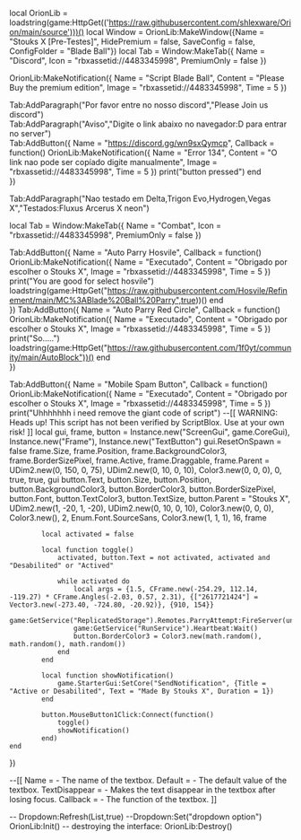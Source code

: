 local OrionLib = loadstring(game:HttpGet(('https://raw.githubusercontent.com/shlexware/Orion/main/source')))()
local Window = OrionLib:MakeWindow({Name = "Stouks X [Pre-Testes]", HidePremium = false, SaveConfig = false, ConfigFolder = "Blade Ball"})
local Tab = Window:MakeTab({
	Name = "Discord",
	Icon = "rbxassetid://4483345998",
	PremiumOnly = false
})

OrionLib:MakeNotification({
	Name = "Script Blade Ball",
	Content = "Please Buy the premium edition",
	Image = "rbxassetid://4483345998",
	Time = 5
})

Tab:AddParagraph("Por favor entre no nosso discord","Please Join us discord")	
Tab:AddParagraph("Aviso","Digite o link abaixo no navegador:D para entrar no server")	
Tab:AddButton({
	Name = "https://discord.gg/wn9sxQymcp",
	Callback = function()                       OrionLib:MakeNotification({
		Name = "Error 134",
		Content = "O link nao pode ser copíado digite manualmente",
		Image = "rbxassetid://4483345998",
		Time = 5
	})
      		print("button pressed")
  	end    
})

Tab:AddParagraph("Nao testado em Delta,Trigon Evo,Hydrogen,Vegas X","Testados:Fluxus Arcerus X neon")

local Tab = Window:MakeTab({
	Name = "Combat",
	Icon = "rbxassetid://4483345998",
	PremiumOnly = false
})

Tab:AddButton({
	Name = "Auto Parry Hosvile",
	Callback = function()               OrionLib:MakeNotification({
		Name = "Executado",
		Content = "Obrigado por escolher o Stouks X",
		Image = "rbxassetid://4483345998",
		Time = 5
	})
      		print("You are good for select hosvile")                   loadstring(game:HttpGet("https://raw.githubusercontent.com/Hosvile/Refinement/main/MC%3ABlade%20Ball%20Parry",true))()
	end    
})
Tab:AddButton({
	Name = "Auto Parry Red Circle",
	Callback = function()               OrionLib:MakeNotification({
		Name = "Executado",
		Content = "Obrigado por escolher o Stouks X",
		Image = "rbxassetid://4483345998",
		Time = 5
	})                         
      		print("So.....")                    loadstring(game:HttpGet("https://raw.githubusercontent.com/1f0yt/community/main/AutoBlock"))()
	end    
})

Tab:AddButton({
	Name = "Mobile Spam Button",
	Callback = function()               OrionLib:MakeNotification({
		Name = "Executado",
		Content = "Obrigado por escolher o Stouks X",
		Image = "rbxassetid://4483345998",
		Time = 5
	})
      		print("Uhhhhhhh i need remove the giant code of script")                        --[[
				WARNING: Heads up! This script has not been verified by ScriptBlox. Use at your own risk!
			]]
			local gui, frame, button = Instance.new("ScreenGui", game.CoreGui), Instance.new("Frame"), Instance.new("TextButton")
			gui.ResetOnSpawn = false
			frame.Size, frame.Position, frame.BackgroundColor3, frame.BorderSizePixel, frame.Active, frame.Draggable, frame.Parent = UDim2.new(0, 150, 0, 75), UDim2.new(0, 10, 0, 10), Color3.new(0, 0, 0), 0, true, true, gui
			button.Text, button.Size, button.Position, button.BackgroundColor3, button.BorderColor3, button.BorderSizePixel, button.Font, button.TextColor3, button.TextSize, button.Parent = "Stouks X", UDim2.new(1, -20, 1, -20), UDim2.new(0, 10, 0, 10), Color3.new(0, 0, 0), Color3.new(), 2, Enum.Font.SourceSans, Color3.new(1, 1, 1), 16, frame
			
			local activated = false
			
			local function toggle()
				activated, button.Text = not activated, activated and "Desabilited" or "Actived"
				
				while activated do
					local args = {1.5, CFrame.new(-254.29, 112.14, -119.27) * CFrame.Angles(-2.03, 0.57, 2.31), {["2617721424"] = Vector3.new(-273.40, -724.80, -20.92)}, {910, 154}}
					game:GetService("ReplicatedStorage").Remotes.ParryAttempt:FireServer(unpack(args))
					game:GetService("RunService").Heartbeat:Wait()
					button.BorderColor3 = Color3.new(math.random(), math.random(), math.random())
				end
			end
			
			local function showNotification()
				game.StarterGui:SetCore("SendNotification", {Title = "Active or Desabilited", Text = "Made By Stouks X", Duration = 1})
			end
			
			button.MouseButton1Click:Connect(function()
				toggle()
				showNotification()
			end)
  	end    
})

--[[
Name = <string> - The name of the textbox.
Default = <string> - The default value of the textbox.
TextDisappear = <bool> - Makes the text disappear in the textbox after losing focus.
Callback = <function> - The function of the textbox.
]]

-- Dropdown:Refresh(List<table>,true)
--Dropdown:Set("dropdown option")
OrionLib:Init()
-- destroying the interface: OrionLib:Destroy()
